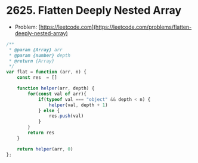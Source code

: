 # 2625. Flatten Deeply Nested Array

- Problem: [https://leetcode.com](https://leetcode.com/problems/flatten-deeply-nested-array)

```javascript
/**
 * @param {Array} arr
 * @param {number} depth
 * @return {Array}
 */
var flat = function (arr, n) {
    const res  = []

    function helper(arr, depth) {
        for(const val of arr){
            if(typeof val === "object" && depth < n) {
                helper(val, depth + 1)
            } else {
                res.push(val)
            }
        }
        return res
    }

    return helper(arr, 0)
};
```